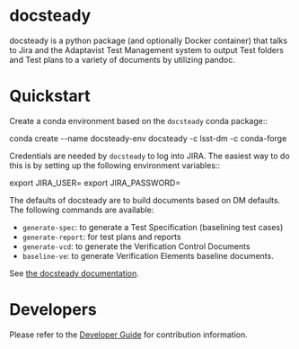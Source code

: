 docsteady
=========

docsteady is a python package (and optionally Docker container) that talks to
Jira and the Adaptavist Test Management system to output Test folders and
Test plans to a variety of documents by utilizing pandoc.

# Quickstart

Create a conda environment based on the `docsteady` conda package::

   conda create --name docsteady-env docsteady -c lsst-dm -c conda-forge


Credentials are needed by `docsteady` to log into JIRA. The easiest way to do this is
by setting up the following environment variables::

  export JIRA_USER=<jira-username>
  export JIRA_PASSWORD=<password>


The defaults of docsteady are to build documents based on DM defaults. The
following commands are available:
* `generate-spec`: to generate a Test Specification (baselining test cases)
* `generate-report`: for test plans and reports
* `generate-vcd`: to generate the Verification Control Documents
* `baseline-ve`: to generate Verification Elements baseline documents.

See [the docsteady documentation](https://docsteady.lsst.io/).


# Developers

Please refer to the [Developer Guide](https://docsteady.lsst.io/developer.html) for contribution information.

